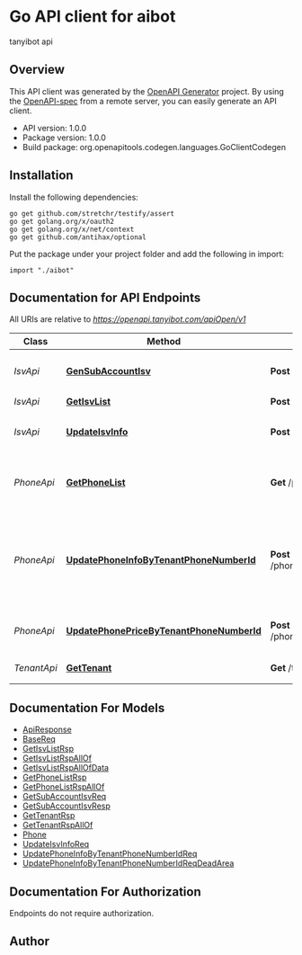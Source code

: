 # Go API client for aibot

tanyibot api

## Overview
This API client was generated by the [OpenAPI Generator](https://openapi-generator.tech) project.  By using the [OpenAPI-spec](https://www.openapis.org/) from a remote server, you can easily generate an API client.

- API version: 1.0.0
- Package version: 1.0.0
- Build package: org.openapitools.codegen.languages.GoClientCodegen

## Installation

Install the following dependencies:

```shell
go get github.com/stretchr/testify/assert
go get golang.org/x/oauth2
go get golang.org/x/net/context
go get github.com/antihax/optional
```

Put the package under your project folder and add the following in import:

```golang
import "./aibot"
```

## Documentation for API Endpoints

All URIs are relative to *https://openapi.tanyibot.com/apiOpen/v1*

Class | Method | HTTP request | Description
------------ | ------------- | ------------- | -------------
*IsvApi* | [**GenSubAccountIsv**](docs/IsvApi.md#gensubaccountisv) | **Post** /isv/genSubAccountIsv | 通过此接口可生成子账号的ISV账号
*IsvApi* | [**GetIsvList**](docs/IsvApi.md#getisvlist) | **Post** /isv/getIsvList | 获取isv列表
*IsvApi* | [**UpdateIsvInfo**](docs/IsvApi.md#updateisvinfo) | **Post** /isv/updateIsvInfo | 修改ISV对象的公司签名和回调地址
*PhoneApi* | [**GetPhoneList**](docs/PhoneApi.md#getphonelist) | **Get** /phone/getPhoneList | 通过接口可以获取所有可用的外呼线路的列表
*PhoneApi* | [**UpdatePhoneInfoByTenantPhoneNumberId**](docs/PhoneApi.md#updatephoneinfobytenantphonenumberid) | **Post** /phone/updatePhoneInfoByTenantPhoneNumberId | 通过此接口修改线路的归属地、行业、黑名单，只能修改归属客户自己的线路
*PhoneApi* | [**UpdatePhonePriceByTenantPhoneNumberId**](docs/PhoneApi.md#updatephonepricebytenantphonenumberid) | **Post** /phone/updatePhonePriceByTenantPhoneNumberId | 修改绑定客户线路的价格
*TenantApi* | [**GetTenant**](docs/TenantApi.md#gettenant) | **Get** /tenant/getTenant | 获取公司列表接口


## Documentation For Models

 - [ApiResponse](docs/ApiResponse.md)
 - [BaseReq](docs/BaseReq.md)
 - [GetIsvListRsp](docs/GetIsvListRsp.md)
 - [GetIsvListRspAllOf](docs/GetIsvListRspAllOf.md)
 - [GetIsvListRspAllOfData](docs/GetIsvListRspAllOfData.md)
 - [GetPhoneListRsp](docs/GetPhoneListRsp.md)
 - [GetPhoneListRspAllOf](docs/GetPhoneListRspAllOf.md)
 - [GetSubAccountIsvReq](docs/GetSubAccountIsvReq.md)
 - [GetSubAccountIsvResp](docs/GetSubAccountIsvResp.md)
 - [GetTenantRsp](docs/GetTenantRsp.md)
 - [GetTenantRspAllOf](docs/GetTenantRspAllOf.md)
 - [Phone](docs/Phone.md)
 - [UpdateIsvInfoReq](docs/UpdateIsvInfoReq.md)
 - [UpdatePhoneInfoByTenantPhoneNumberIdReq](docs/UpdatePhoneInfoByTenantPhoneNumberIdReq.md)
 - [UpdatePhoneInfoByTenantPhoneNumberIdReqDeadArea](docs/UpdatePhoneInfoByTenantPhoneNumberIdReqDeadArea.md)


## Documentation For Authorization

 Endpoints do not require authorization.



## Author



